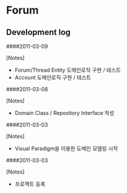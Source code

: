 ﻿Forum
========================


Development log
---------------

####2011-03-09

[Notes]

* Forum/Thread Entity 도메인로직 구현 / 테스트
* Account 도메인로직 구현 / 테스트

####2011-03-08

[Notes]

* Domain Class / Repository Interface 작성

####2011-03-03

[Notes]

* Visual Paradigm을 이용한 도메인 모델링 시작


####2011-03-03

[Notes]

* 프로젝트 등록